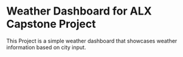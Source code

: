 # Weather Dashboard for ALX Capstone Project

This Project is a simple weather dashboard that showcases weather information based on city input.
